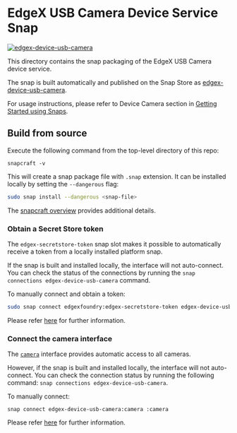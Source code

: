 # EdgeX USB Camera Device Service Snap
[![edgex-device-usb-camera](https://snapcraft.io/edgex-device-usb-camera/badge.svg)](https://snapcraft.io/edgex-device-usb-camera)

This directory contains the snap packaging of the EdgeX USB Camera device service.

The snap is built automatically and published on the Snap Store as [edgex-device-usb-camera].

For usage instructions, please refer to Device Camera section in [Getting Started using Snaps][docs].

## Build from source
Execute the following command from the top-level directory of this repo:
```
snapcraft -v
```

This will create a snap package file with `.snap` extension. It can be installed locally by setting the `--dangerous` flag:
```bash
sudo snap install --dangerous <snap-file>
```

The [snapcraft overview](https://snapcraft.io/docs/snapcraft-overview) provides additional details.

### Obtain a Secret Store token
The `edgex-secretstore-token` snap slot makes it possible to automatically receive a token from a locally installed platform snap.

If the snap is built and installed locally, the interface will not auto-connect. You can check the status of the connections by running the `snap connections edgex-device-usb-camera` command.

To manually connect and obtain a token:
```bash
sudo snap connect edgexfoundry:edgex-secretstore-token edgex-device-usb-camera:edgex-secretstore-token
```

Please refer [here][secret-store-token] for further information.

### Connect the camera interface
The [`camera`](https://snapcraft.io/docs/camera-interface) interface provides automatic access to all cameras.

However, if the snap is built and installed locally, the interface will not auto-connect. You can check the connection status by running the following command: `snap connections edgex-device-usb-camera`.

To manually connect:
```
snap connect edgex-device-usb-camera:camera :camera
```
Please refer [here][device-usb-camera] for further information.

[edgex-device-usb-camera]: https://snapcraft.io/edgex-device-usb-camera
[docs]: https://docs.edgexfoundry.org/3.0/getting-started/Ch-GettingStartedSnapUsers/#device-usb-camera
[secret-store-token]: https://docs.edgexfoundry.org/3.0/getting-started/Ch-GettingStartedSnapUsers/#secret-store-token
[device-usb-camera]: https://docs.edgexfoundry.org/3.0/getting-started/Ch-GettingStartedSnapUsers/#device-usb-camera
